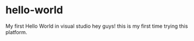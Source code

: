 # hello-world
My first Hello World in visual studio
hey guys! this is my first time trying this platform.
